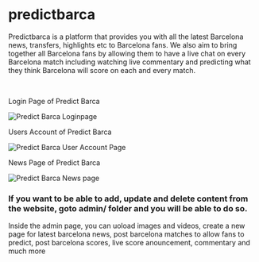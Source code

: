 # predictbarca
Predictbarca is a platform that provides you with all the latest Barcelona news, transfers, highlights etc to Barcelona fans. We also aim to bring together all Barcelona fans by allowing them to have a live chat on every Barcelona match including watching live commentary and predicting what they think Barcelona will score on each and every match.

<br>
<p>Login Page of Predict Barca</p>
<img src="https://github.com/Nafsun/predictbarca/tree/master/images/predictbarca-loginpage.png" alt="Predict Barca Loginpage">
<br>
<p>Users Account of Predict Barca</p>
<img src="https://github.com/Nafsun/predictbarca/tree/master/images/predictbarca-account.png" alt="Predict Barca User Account Page">
<br>
<p>News Page of Predict Barca</p>
<img src="https://github.com/Nafsun/predictbarca/tree/master/images/predictbarca-latest-news.png" alt="Predict Barca News page">
<br>
<h3>If you want to be able to add, update and delete content from the website, goto admin/ folder and you will be able to do so.</h3>
<p>Inside the admin page, you can uoload images and videos, create a new page for latest barcelona news, post barcelona matches to allow fans to predict, post barcelona scores, live score anouncement, commentary and much more</p>
